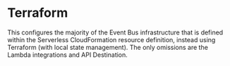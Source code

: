 # Terraform

This configures the majority of the Event Bus infrastructure that is defined within the Serverless CloudFormation resource definition, instead using Terraform (with local state management).
The only omissions are the Lambda integrations and API Destination.
